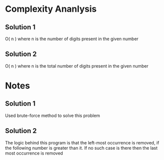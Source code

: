 # Complexity Ananlysis

## Solution 1

O( n ) where n is the number of digits present in the given number

## Solution 2 

O( n ) where n is the total number of digits present in the given number


# Notes 

## Solution 1

Used brute-force method to solve this problem

## Solution 2

The logic behind this program is that the left-most occurrence is removed, if the following number is greater than it. If no such case is there then the last most occurrence is removed

